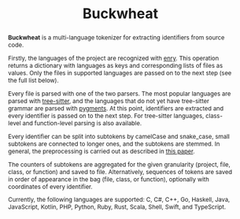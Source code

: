 ---
title: "Buckwheat"
collection: tools
permalink: /tool/buckwheat
tag: 'A multi-language tokenizer for extracting identifiers from source code.'
tool: 'https://github.com/JetBrains-Research/buckwheat'
abstract: '<p><b>Buckwheat</b> is a multi-language tokenizer for extracting identifiers from source code.</p><p>Firstly, the languages of the project are recognized with <a href="https://github.com/src-d/enry">enry</a>. This operation returns a dictionary with languages as keys and corresponding lists of files as values. Only the files in supported languages are passed on to the next step (see the full list below).</p><p>Every file is parsed with one of the two parsers. The most popular languages are parsed with <a href="https://tree-sitter.github.io/tree-sitter/">tree-sitter</a>, and the languages that do not yet have tree-sitter grammar are parsed with <a href ="https://pygments.org/">pygments</a>. At this point, identifiers are extracted and every identifier is passed on to the next step. For tree-sitter languages, class-level and function-level parsing is also available.</p><p>Every identifier can be split into subtokens by camelCase and snake_case, small subtokens are connected to longer ones, and the subtokens are stemmed. In general, the preprocessing is carried out as described in <a href="https://arxiv.org/abs/1704.00135">this paper</a>.</p><p>The counters of subtokens are aggregated for the given granularity (project, file, class, or function) and saved to file. Alternatively, sequences of tokens are saved in order of appearance in the bag (file, class, or function), optionally with coordinates of every identifier.</p><p>Currently, the following languages are supported: C, C#, C++, Go, Haskell, Java, JavaScript, Kotlin, PHP, Python, Ruby, Rust, Scala, Shell, Swift, and TypeScript.</p>'
---
